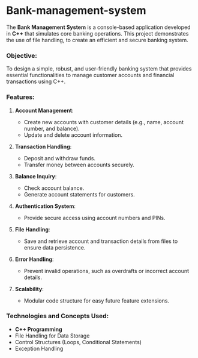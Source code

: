 # Bank-management-system
The **Bank Management System** is a console-based application developed in **C++** that simulates core banking operations. This project demonstrates the use of file handling, to create an efficient and secure banking system.  

### **Objective:**  
To design a simple, robust, and user-friendly banking system that provides essential functionalities to manage customer accounts and financial transactions using C++.

### **Features:**  
1. **Account Management**:  
   - Create new accounts with customer details (e.g., name, account number, and balance).  
   - Update and delete account information.  

2. **Transaction Handling**:  
   - Deposit and withdraw funds.  
   - Transfer money between accounts securely.  

3. **Balance Inquiry**:  
   - Check account balance.  
   - Generate account statements for customers.  

4. **Authentication System**:  
   - Provide secure access using account numbers and PINs.  

5. **File Handling**:  
   - Save and retrieve account and transaction details from files to ensure data persistence.  

6. **Error Handling**:  
   - Prevent invalid operations, such as overdrafts or incorrect account details.  

7. **Scalability**:  
   - Modular code structure for easy future feature extensions.  

### **Technologies and Concepts Used:**  
- **C++ Programming**    
- File Handling for Data Storage  
- Control Structures (Loops, Conditional Statements)  
- Exception Handling 


